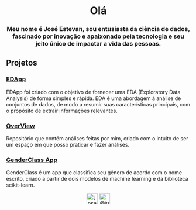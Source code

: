 <h1 align="center">Olá</h1>
<h3 align="center">Meu nome é José Estevan, sou entusiasta da ciência de dados, fascinado por inovação e apaixonado pela tecnologia e seu jeito único de impactar a vida das pessoas.</h3>

<h2 align="left">Projetos</h2>
<h3 align="left"><a href="https://edapp.herokuapp.com/">EDApp</a></h3>
<p>EDApp foi criado com o objetivo de fornecer uma EDA (Exploratory
Data Analysis) de forma simples e rápida. EDA é uma abordagem à
análise de conjuntos de dados, de modo a resumir suas características
principais, com o propósito de extrair informações relevantes.</p>

<h3 align="left"><a href="https://bitbucket.org/joseestevan/overview/src/master/">OverView</a></h3>
<p>Repositório que contém análises feitas por mim, criado com o
intuito de ser um espaço em que posso praticar e fazer
análises.</p>

<h3 align="left"><a href="https://genderclass-app.herokuapp.com/">GenderClass App</a></h3> 
<p>GenderClass é um app que classifica seu gênero de acordo com o
nome escrito, criado a partir de dois modelos de machine learning e
da biblioteca scikit-learn.</p>

<p align="center">
<a href="https://www.linkedin.com/in/joseestevan/" target="blank"><img align="center" src="https://cdn.jsdelivr.net/npm/simple-icons@3.0.1/icons/linkedin.svg" alt="joseestevan" height="30" width="30" /></a>
<a href="https://medium.com/@joseestevan" target="blank"><img align="center" src="https://cdn.jsdelivr.net/npm/simple-icons@3.0.1/icons/medium.svg" alt="@joseestevan" height="30" width="30" /></a>
</p>
